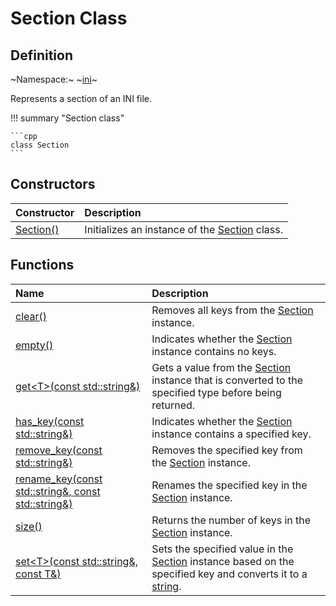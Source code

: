 # Section Class

## Definition

~Namespace:~ ~[ini](../ini_namespace.md)~

Represents a section of an INI file.

!!! summary "Section class"

    ```cpp
    class Section
    ```

## Constructors

| Constructor | Description |
| :---------- | :---------- |
| [Section()](constructors.md#section) | Initializes an instance of the [Section](section.md) class. |

## Functions

| Name| Description |
| :-- | :---------- |
| [clear()](functions/clear.md) | Removes all keys from the [Section](section.md) instance. |
| [empty()](functions/empty.md) | Indicates whether the [Section](section.md) instance contains no keys. |
| [get<T\>(const std::string&)](functions/get) | Gets a value from the [Section](section.md) instance that is converted to the specified type before being returned. |
| [has_key(const std::string&)](functions/has_key.md) | Indicates whether the [Section](section.md) instance contains a specified key. |
| [remove_key(const std::string&)](functions/remove_key.md) | Removes the specified key from the [Section](section.md) instance. |
| [rename_key(const std::string&, const std::string&)](functions/rename_key.md) | Renames the specified key in the [Section](section.md) instance. |
| [size()](functions/size.md) | Returns the number of keys in the [Section](section.md) instance. |
| [set<T\>(const std::string&, const T&)](functions/set.md) | Sets the specified value in the [Section](section.md) instance based on the specified key and converts it to a [string](https://en.cppreference.com/w/cpp/string/basic_string). |